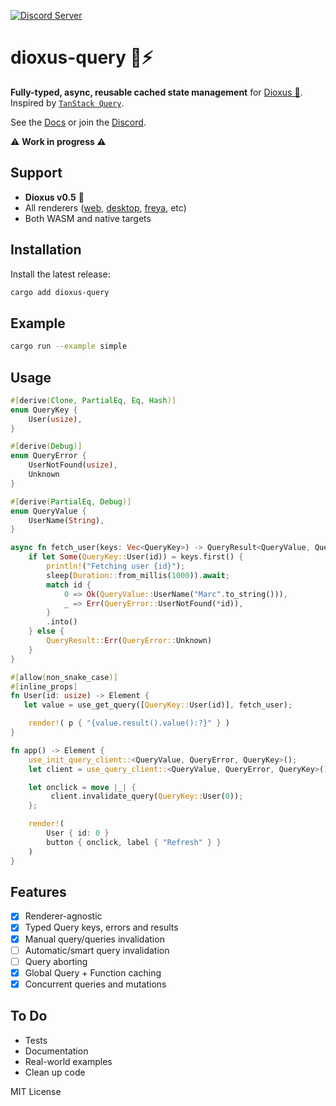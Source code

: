 [![Discord Server](https://img.shields.io/discord/1015005816094478347.svg?logo=discord&style=flat-square)](https://discord.gg/gwuU8vGRPr)

# dioxus-query 🦀⚡

**Fully-typed, async, reusable cached state management** for [Dioxus 🧬](https://dioxuslabs.com/). Inspired by [`TanStack Query`](https://tanstack.com/query/latest/docs/react/overview). 

See the [Docs](https://docs.rs/dioxus-query/latest/dioxus_query/) or join the [Discord](https://discord.gg/gwuU8vGRPr). 

⚠️ **Work in progress ⚠️**

## Support

- **Dioxus v0.5** 🧬
- All renderers ([web](https://dioxuslabs.com/learn/0.4/getting_started/wasm), [desktop](https://dioxuslabs.com/learn/0.4/getting_started/desktop), [freya](https://github.com/marc2332/freya), etc)
- Both WASM and native targets

## Installation

Install the latest release:
```bash
cargo add dioxus-query
```

## Example

```bash	
cargo run --example simple
```

## Usage

```rust
#[derive(Clone, PartialEq, Eq, Hash)]
enum QueryKey {
    User(usize),
}

#[derive(Debug)]
enum QueryError {
    UserNotFound(usize),
    Unknown
}

#[derive(PartialEq, Debug)]
enum QueryValue {
    UserName(String),
}

async fn fetch_user(keys: Vec<QueryKey>) -> QueryResult<QueryValue, QueryError> {
    if let Some(QueryKey::User(id)) = keys.first() {
        println!("Fetching user {id}");
        sleep(Duration::from_millis(1000)).await;
        match id {
            0 => Ok(QueryValue::UserName("Marc".to_string())),
            _ => Err(QueryError::UserNotFound(*id)),
        }
        .into()
    } else {
        QueryResult::Err(QueryError::Unknown)
    }
}

#[allow(non_snake_case)]
#[inline_props]
fn User(id: usize) -> Element {
   let value = use_get_query([QueryKey::User(id)], fetch_user);

    render!( p { "{value.result().value():?}" } )
}

fn app() -> Element {
    use_init_query_client::<QueryValue, QueryError, QueryKey>();
    let client = use_query_client::<QueryValue, QueryError, QueryKey>();

    let onclick = move |_| {
         client.invalidate_query(QueryKey::User(0));
    };

    render!(
        User { id: 0 }
        button { onclick, label { "Refresh" } }
    )
}
```

## Features
- [x] Renderer-agnostic
- [x] Typed Query keys, errors and results
- [x] Manual query/queries invalidation
- [ ] Automatic/smart query invalidation
- [ ] Query aborting
- [x] Global Query + Function caching
- [x] Concurrent queries and mutations

## To Do
- Tests
- Documentation
- Real-world examples
- Clean up code

MIT License
